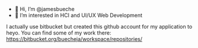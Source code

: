 - 👋 Hi, I’m @jamesbueche
- 👀 I’m interested in HCI and UI/UX Web Development

I actually use bitbucket but created this github account for my application to heyo. You can find some of my work there:
https://bitbucket.org/buecheja/workspace/repositories/

<!---
jamesbueche/jamesbueche is a ✨ special ✨ repository because its `README.md` (this file) appears on your GitHub profile.
You can click the Preview link to take a look at your changes.
--->
